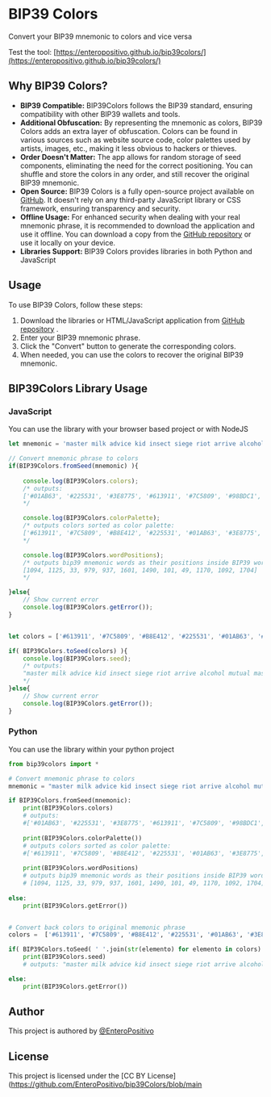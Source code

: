 # BIP39 Colors

Convert your BIP39 mnemonic to colors and vice versa

Test the tool: [https://enteropositivo.github.io/bip39colors/](https://enteropositivo.github.io/bip39colors/)

## Why BIP39 Colors?

- **BIP39 Compatible:** BIP39Colors follows the BIP39 standard, ensuring compatibility with other BIP39 wallets and tools.
- **Additional Obfuscation:** By representing the mnemonic as colors, BIP39 Colors adds an extra layer of obfuscation. Colors can be found in various sources such as website source code, color palettes used by artists, images, etc., making it less obvious to hackers or thieves.
- **Order Doesn't Matter:** The app allows for random storage of seed components, eliminating the need for the correct positioning. You can shuffle and store the colors in any order, and still recover the original BIP39 mnemonic.
- **Open Source:** BIP39 Colors is a fully open-source project available on [GitHub](https://github.com/EnteroPositivo/bip39Colors). It doesn't rely on any third-party JavaScript library or CSS framework, ensuring transparency and security.
- **Offline Usage:** For enhanced security when dealing with your real mnemonic phrase, it is recommended to download the application and use it offline. You can download a copy from the [GitHub repository](https://github.com/EnteroPositivo/bip39Colors) or use it locally on your device.
- **Libraries Support:** BIP39 Colors provides libraries in both Python and JavaScript

## Usage

To use BIP39 Colors, follow these steps:

1. Download the libraries or HTML/JavaScript application from  [GitHub repository](https://github.com/enteropositivo/bip39colors/tree/main/docs) .
2. Enter your BIP39 mnemonic phrase.
3. Click the "Convert" button to generate the corresponding colors.
4. When needed, you can use the colors to recover the original BIP39 mnemonic.


## BIP39Colors Library Usage

### JavaScript

You can use the library with your browser based project or with NodeJS

```javascript
let mnemonic = 'master milk advice kid insect siege riot arrive alcohol mutual mask stay';

// Convert mnemonic phrase to colors
if(BIP39Colors.fromSeed(mnemonic) ){
    
    console.log(BIP39Colors.colors);
    /* outputs: 
    ['#01AB63', '#225531', '#3E8775', '#613911', '#7C5809', '#98BDC1', '#B8E412', '#E3AFE8']
    */

    console.log(BIP39Colors.colorPalette);
    /* outputs colors sorted as color palette: 
    ['#613911', '#7C5809', '#B8E412', '#225531', '#01AB63', '#3E8775', '#98BDC1', '#E3AFE8']
    */

    console.log(BIP39Colors.wordPositions);
    /* outputs bip39 mnemonic words as their positions inside BIP39 word list : 
    [1094, 1125, 33, 979, 937, 1601, 1490, 101, 49, 1170, 1092, 1704] 
    */

}else{
    // Show current error
    console.log(BIP39Colors.getError());
}


let colors = ['#613911', '#7C5809', '#B8E412', '#225531', '#01AB63', '#3E8775', '#98BDC1', '#E3AFE8'];

if( BIP39Colors.toSeed(colors) ){
    console.log(BIP39Colors.seed);
    /* outputs:
    "master milk advice kid insect siege riot arrive alcohol mutual mask stay"
    */
}else{
    // Show current error
    console.log(BIP39Colors.getError());
}
```

### Python

You can use the library within your python project

```python
from bip39colors import *

# Convert mnemonic phrase to colors
mnemonic = "master milk advice kid insect siege riot arrive alcohol mutual mask stay"

if BIP39Colors.fromSeed(mnemonic):
	print(BIP39Colors.colors)
    # outputs: 
    #['#01AB63', '#225531', '#3E8775', '#613911', '#7C5809', '#98BDC1', '#B8E412', '#E3AFE8']
    
    print(BIP39Colors.colorPalette())
    # outputs colors sorted as color palette: 
    #['#613911', '#7C5809', '#B8E412', '#225531', '#01AB63', '#3E8775', '#98BDC1', '#E3AFE8']
    
    print(BIP39Colors.wordPositions)
    # outputs bip39 mnemonic words as their positions inside BIP39 word list : 
    # [1094, 1125, 33, 979, 937, 1601, 1490, 101, 49, 1170, 1092, 1704] 
    
else:
	print(BIP39Colors.getError())


# Convert back colors to original mnemonic phrase
colors =  ['#613911', '#7C5809', '#B8E412', '#225531', '#01AB63', '#3E8775', '#98BDC1', '#E3AFE8']

if( BIP39Colors.toSeed( ' '.join(str(elemento) for elemento in colors) ) ):
	print(BIP39Colors.seed)
    # outputs: "master milk advice kid insect siege riot arrive alcohol mutual mask stay"

else:
	print(BIP39Colors.getError())

```

## Author
This project is authored by [@EnteroPositivo](https://twitter.com/EnteroPositivo)

## License
This project is licensed under the [CC BY License](https://github.com/EnteroPositivo/bip39Colors/blob/main